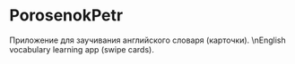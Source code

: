# PorosenokPetr


Приложение для заучивания английского словаря (карточки).
\nEnglish vocabulary learning app (swipe cards).
